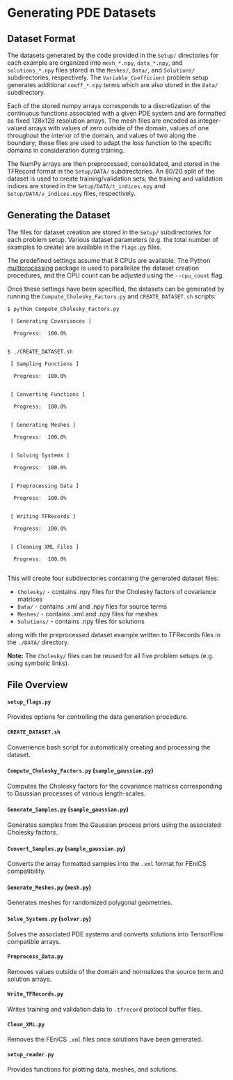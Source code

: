 # Generating PDE Datasets

## Dataset Format
The datasets generated by the code provided in the `Setup/` directories for each example are organized into `mesh_*.npy`, `data_*.npy`, and `solutions_*.npy` files stored in the `Meshes/`, `Data/`, and `Solutions/` subdirectories, respectively.  The `Variable_Coefficient` problem setup generates additional `coeff_*.npy` terms which are also stored in the `Data/` subdirectory.

Each of the stored numpy arrays corresponds to a discretization of the continuous functions associated with a given PDE system and are formatted as fixed 128x128 resolution arrays.  The mesh files are encoded as integer-valued arrays with values of zero outside of the domain, values of one throughout the interior of the domain, and values of two along the boundary; these files are used to adapt the loss function to the specific domains in consideration during training.

The NumPy arrays are then preprocessed, consolidated, and stored in the TFRecord format in the `Setup/DATA/` subdirectories.  An 80/20 split of the dataset is used to create training/validation sets; the training and validation indices are stored in the `Setup/DATA/t_indices.npy` and `Setup/DATA/v_indices.npy` files, respectively.


    
## Generating the Dataset
The files for dataset creation are stored in the `Setup/` subdirectories for each problem setup.  Various dataset parameters (e.g. the total number of examples to create) are available in the `flags.py` files.

The predefined settings assume that 8 CPUs are available.  The Python [multiprocessing](https://docs.python.org/2/library/multiprocessing.html) package is used to parallelize the dataset creation procedures, and the CPU count can be adjusted using the `--cpu_count` flag.

    
Once these settings have been specified, the datasets can be generated by running the `Compute_Cholesky_Factors.py` and  `CREATE_DATASET.sh` scripts:
```console
$ python Compute_Cholesky_Factors.py
    
 [ Generating Covariances ]
    
  Progress:  100.0%

    
$ ./CREATE_DATASET.sh
    
 [ Sampling Functions ]

  Progress:  100.0%


 [ Converting Functions ]

  Progress:  100.0%


 [ Generating Meshes ]

  Progress:  100.0%


 [ Solving Systems ]

  Progress:  100.0%


 [ Preprocessing Data ]

  Progress:  100.0%

    
 [ Writing TFRecords ]

  Progress:  100.0%


 [ Cleaning XML Files ]

  Progress:  100.0%
  
```


This will create four subdirectories containing the generated dataset files:
* `Cholesky/` - contains .npy files for the Cholesky factors of covariance matrices
* `Data/` - contains .xml and .npy files for source terms
* `Meshes/` - contains .xml and .npy files for meshes
* `Solutions/` - contains .npy files for solutions

along with the preprocessed dataset example written to TFRecords files in the `./DATA/` directory.

**Note:** The `Cholesky/` files can be reused for all five problem setups (e.g. using symbolic links).  




## File Overview

#### `setup_flags.py`
Provides options for controlling the data generation procedure.

#### `CREATE_DATASET.sh`
Convenience bash script for automatically creating and processing the dataset.

#### `Compute_Cholesky_Factors.py` (`sample_gaussian.py`)
Computes the Cholesky factors for the covariance matrices corresponding to Gaussian processes of various length-scales.

#### `Generate_Samples.py` (`sample_gaussian.py`)
Generates samples from the Gaussian process priors using the associated Cholesky factors.

#### `Convert_Samples.py` (`sample_gaussian.py`)
Converts the array formatted samples into the `.xml` format for FEniCS compatibility.

#### `Generate_Meshes.py` (`mesh.py`)
Generates meshes for randomized polygonal geometries.

#### `Solve_Systems.py` (`solver.py`)
Solves the associated PDE systems and converts solutions into TensorFlow compatible arrays.

#### `Preprocess_Data.py`
Removes values outside of the domain and normalizes the source term and solution arrays.

#### `Write_TFRecords.py`
Writes training and validation data to `.tfrecord` protocol buffer files.

#### `Clean_XML.py`
Removes the FEniCS `.xml` files once solutions have been generated.

#### `setup_reader.py`
Provides functions for plotting data, meshes, and solutions.

